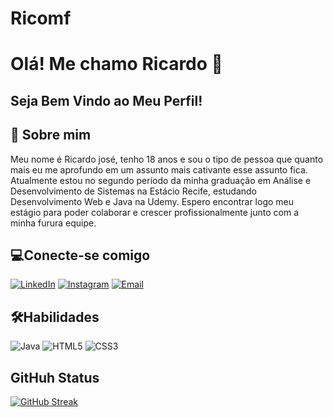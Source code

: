 # Ricomf

# Olá! Me chamo Ricardo 👋
## Seja Bem Vindo ao Meu Perfil!

## 🚀 Sobre mim
Meu nome é Ricardo josé, tenho 18 anos e sou o tipo de pessoa que quanto mais eu me aprofundo em um assunto mais cativante esse assunto fica. Atualmente estou no segundo período da minha graduação em Análise e Desenvolvimento de Sistemas na Estácio Recife, estudando Desenvolvimento Web e Java na Udemy. Espero encontrar logo meu estágio para poder colaborar e crescer profissionalmente junto com a minha furura equipe.

## 💻Conecte-se comigo
[![LinkedIn](https://img.shields.io/badge/LinkedIn-000?style=for-the-badge&logo=linkedin&logoColor=0E76A8)](https://www.linkedin.com/in/ricardo-jos%C3%A9-42738226b/)
[![Instagram](https://img.shields.io/badge/Instagram-000?style=for-the-badge&logo=instagram)](https://www.instagram.com/ricardo_mendonca1000/)
[![Email](https://img.shields.io/badge/-Gmail-000?style=for-the-badge&logo=gmail&logoColor=red)](mailto:ricardojmf2005@gmail.com)
## 🛠Habilidades
![Java](https://img.shields.io/badge/Java-000?style=for-the-badge&logo=java)
![HTML5](https://img.shields.io/badge/HTML5-000?style=for-the-badge&logo=html5) 
![CSS3](https://img.shields.io/badge/CSS3-000?style=for-the-badge&logo=css3&logoColor=264CE4)
## GitHuh Status
[![GitHub Streak](https://streak-stats.demolab.com?user=ricomf&theme=radical&hide_border=verdadeiro&locale=pt_BR&date_format=M%20j%5B%2C%20Y%5D)](https://git.io/streak-stats)

